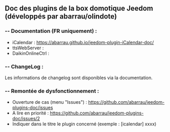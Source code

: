## Doc des plugins de la box domotique Jeedom (développés par abarrau/olindote)

### -- Documentation (FR uniquement) : 
* iCalendar : https://abarrau.github.io/jeedom-plugin-iCalendar-doc/
* ttsWebServer : 
* DaikinOnlineCtrl : 

### -- ChangeLog : 
Les informations de changelog sont disponibles via la documentation.

### -- Remontée de dysfonctionnement : 
* Ouverture de cas (menu "Issues") : https://github.com/abarrau/jeedom-plugins-doc/issues
* A lire en priorité : https://github.com/abarrau/jeedom-plugins-doc/issues/2
* Indiquer dans le titre le plugin concerné (exemple : [icalendar] xxxx) 
